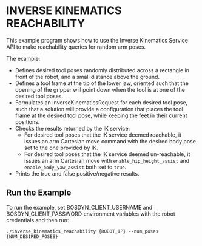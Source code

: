 <!--
Copyright (c) 2023 Boston Dynamics, Inc.  All rights reserved.

Downloading, reproducing, distributing or otherwise using the SDK Software
is subject to the terms and conditions of the Boston Dynamics Software
Development Kit License (20191101-BDSDK-SL).
-->

# INVERSE KINEMATICS REACHABILITY

This example program shows how to use the Inverse Kinematics Service API to make reachability
queries for random arm poses.

The example:

- Defines desired tool poses randomly distributed across a rectangle in front of the robot, and a small distance above the ground.
- Defines a tool frame at the tip of the lower jaw, oriented such that the opening of the
  gripper will point down when the tool is at one of the desired tool poses.
- Formulates an InverseKinematicsRequest for each desired tool pose, such that a solution
  will provide a configuration that places the tool frame at the desired tool pose, while keeping
  the feet in their current positions.
- Checks the results returned by the IK service:
  - For desired tool poses that the IK service deemed reachable, it issues an arm Cartesian move
    command with the desired body pose set to the one provided by IK.
  - For desired tool poses that the IK service deemed un-reachable, it issues an arm Cartesian
    move with `enable_hip_height_assist` and `enable_body_yaw_assist` both set to `true`.
- Prints the true and false positive/negative results.

## Run the Example

To run the example, set BOSDYN_CLIENT_USERNAME and BOSDYN_CLIENT_PASSWORD environment variables with the robot credentials and then run:

```
./inverse_kinematics_reachability {ROBOT_IP} --num_poses {NUM_DESIRED_POSES}
```
